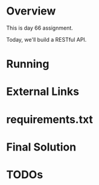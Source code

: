 # Overview

This is day 66 assignment.

Today, we'll build a RESTful API.
 
# Running

# External Links

# requirements.txt

# Final Solution

# TODOs

